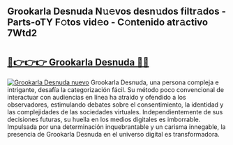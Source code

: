 ## Grookarla Desnuda N𝚞𝚎vos desn𝚞dos filtr𝚊dos - Parts-oTY F𝚘tos vid𝚎o - C𝚘ntenido atr𝚊ctivo 7Wtd2

# <h2><a href="http://mb3463e.tromn.icu/?c=Grookarla+Desnuda">🔗👉👉👉 Grookarla Desnuda 🔗🔗</a></h2>

[![Grookarla Desnuda nuevo](https://i.imgur.com/pEAQMta.gif)](http://mb3463e.tromn.icu/?c=Grookarla+Desnuda)
Grookarla Desnuda, una persona compleja e intrigante, desafía la categorización fácil. Su método poco convencional de interactuar con audiencias en línea ha atraído y ofendido a los observadores, estimulando debates sobre el consentimiento, la identidad y las complejidades de las sociedades virtuales. Independientemente de sus decisiones futuras, su huella en los medios digitales es imborrable. Impulsada por una determinación inquebrantable y un carisma innegable, la presencia de Grookarla Desnuda en el universo digital es transformadora.
